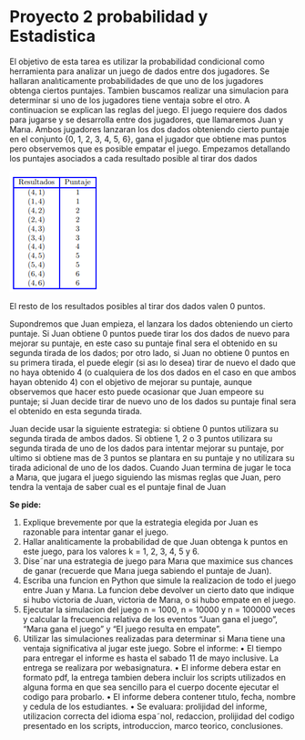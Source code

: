 # Proyecto 2 probabilidad y Estadistica 

El objetivo de esta tarea es utilizar la probabilidad condicional como herramienta para analizar un
juego de dados entre dos jugadores. Se hallaran analıticamente probabilidades de que uno de los jugadores obtenga ciertos puntajes. Tambien buscamos realizar una simulacion para determinar si uno de los
jugadores tiene ventaja sobre el otro.
A continuacion se explican las reglas del juego. El juego requiere dos dados para jugarse y se desarrolla
entre dos jugadores, que llamaremos Juan y Marıa. Ambos jugadores lanzaran los dos dados obteniendo
cierto puntaje en el conjunto {0, 1, 2, 3, 4, 5, 6}, gana el jugador que obtiene mas puntos pero observemos
que es posible empatar el juego. Empezamos detallando los puntajes asociados a cada resultado posible al tirar dos dados

![alt text](image.png)

El resto de los resultados posibles al tirar dos dados valen 0 puntos.

Supondremos que Juan empieza, el lanzara los dados obteniendo un cierto puntaje. Si Juan obtiene
0 puntos puede tirar los dos dados de nuevo para mejorar su puntaje, en este caso su puntaje final sera
el obtenido en su segunda tirada de los dados; por otro lado, si Juan no obtiene 0 puntos en su primera
tirada, el puede elegir (si ası lo desea) tirar de nuevo el dado que no haya obtenido 4 (o cualquiera de
los dos dados en el caso en que ambos hayan obtenido 4) con el objetivo de mejorar su puntaje, aunque
observemos que hacer esto puede ocasionar que Juan empeore su puntaje; si Juan decide tirar de nuevo
uno de los dados su puntaje final sera el obtenido en esta segunda tirada.

Juan decide usar la siguiente estrategia: si obtiene 0 puntos utilizara su segunda tirada de ambos
dados. Si obtiene 1, 2 o 3 puntos utilizara su segunda tirada de uno de los dados para intentar mejorar su
puntaje, por ultimo si obtiene mas de 3 puntos se plantara en su puntaje y no utilizara su tirada adicional
de uno de los dados.
Cuando Juan termina de jugar le toca a Marıa, que jugara el juego siguiendo las mismas reglas que
Juan, pero tendra la ventaja de saber cual es el puntaje final de Juan

<b> Se pide: </b> 
1. Explique brevemente por que la estrategia elegida por Juan es razonable para intentar ganar el
juego.
2. Hallar analıticamente la probabilidad de que Juan obtenga k puntos en este juego, para los valores
k = 1, 2, 3, 4, 5 y 6.
3. Dise˜nar una estrategia de juego para Marıa que maximice sus chances de ganar (recuerde que Marıa
juega sabiendo el puntaje de Juan).
4. Escriba una funcion en Python que simule la realizacion de todo el juego entre Juan y Marıa. La
funcion debe devolver un cierto dato que indique si hubo victoria de Juan, victoria de Marıa, o si
hubo empate en el juego.
5. Ejecutar la simulacion del juego n = 1000, n = 10000 y n = 100000 veces y calcular la frecuencia
relativa de los eventos “Juan gana el juego”, “Marıa gana el juego” y “El juego resulta en empate”.
6. Utilizar las simulaciones realizadas para determinar si Marıa tiene una ventaja significativa al jugar
este juego.
Sobre el informe:
• El tiempo para entregar el informe es hasta el sabado 11 de mayo inclusive. La entrega se realizara
por webasignatura.
• El informe debera estar en formato pdf, la entrega tambien debera incluir los scripts utilizados en
alguna forma en que sea sencillo para el cuerpo docente ejecutar el codigo para probarlo.
• El informe debera contener tıtulo, fecha, nombre y cedula de los estudiantes.
• Se evaluara: prolijidad del informe, utilizacion correcta del idioma espa˜nol, redaccion, prolijidad del
codigo presentado en los scripts, introduccion, marco teorico, conclusiones.